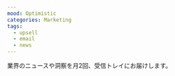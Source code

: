 ```yaml
---
mood: Optimistic
categories: Marketing
tags:
  - upsell
  - email
  - news
---
```

業界のニュースや洞察を月2回、受信トレイにお届けします。